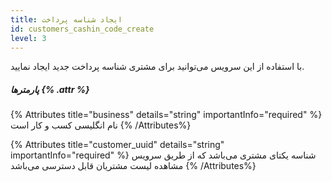 ```yaml
---
title: ایجاد شناسه پرداخت 
id: customers_cashin_code_create
level: 3
---
```


با استفاده از این سرویس می‌توانید برای مشتری شناسه پرداخت جدید ایجاد نمایید.

##### پارمترها {% .attr %}

{% Attributes title="business" details="string" importantInfo="required" %}
نام انگلیسی کسب و کار است
{% /Attributes%}

{% Attributes title="customer_uuid" details="string" importantInfo="required" %}
شناسه یکتای مشتری می‌باشد که از طریق سرویس مشاهده لیست مشتریان قابل دسترسی می‌باشد
{% /Attributes%}
